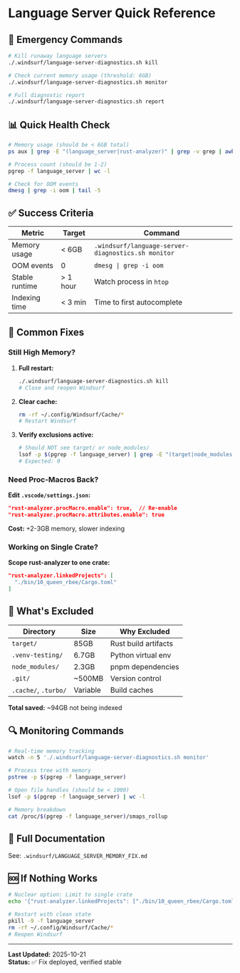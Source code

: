 # Language Server Quick Reference

## 🚨 Emergency Commands

```bash
# Kill runaway language servers
./.windsurf/language-server-diagnostics.sh kill

# Check current memory usage (threshold: 6GB)
./.windsurf/language-server-diagnostics.sh monitor

# Full diagnostic report
./.windsurf/language-server-diagnostics.sh report
```

## 📊 Quick Health Check

```bash
# Memory usage (should be < 6GB total)
ps aux | grep -E "(language_server|rust-analyzer)" | grep -v grep | awk '{sum+=$6} END {print sum/1024 " MB"}'

# Process count (should be 1-2)
pgrep -f language_server | wc -l

# Check for OOM events
dmesg | grep -i oom | tail -5
```

## ✅ Success Criteria

| Metric | Target | Command |
|--------|--------|---------|
| Memory usage | < 6GB | `.windsurf/language-server-diagnostics.sh monitor` |
| OOM events | 0 | `dmesg \| grep -i oom` |
| Stable runtime | > 1 hour | Watch process in `htop` |
| Indexing time | < 3 min | Time to first autocomplete |

## 🔧 Common Fixes

### Still High Memory?

1. **Full restart:**
   ```bash
   ./.windsurf/language-server-diagnostics.sh kill
   # Close and reopen Windsurf
   ```

2. **Clear cache:**
   ```bash
   rm -rf ~/.config/Windsurf/Cache/*
   # Restart Windsurf
   ```

3. **Verify exclusions active:**
   ```bash
   # Should NOT see target/ or node_modules/
   lsof -p $(pgrep -f language_server) | grep -E "(target|node_modules)" | wc -l
   # Expected: 0
   ```

### Need Proc-Macros Back?

**Edit `.vscode/settings.json`:**
```json
"rust-analyzer.procMacro.enable": true,  // Re-enable
"rust-analyzer.procMacro.attributes.enable": true
```

**Cost:** +2-3GB memory, slower indexing

### Working on Single Crate?

**Scope rust-analyzer to one crate:**
```json
"rust-analyzer.linkedProjects": [
  "./bin/10_queen_rbee/Cargo.toml"
]
```

## 📁 What's Excluded

| Directory | Size | Why Excluded |
|-----------|------|--------------|
| `target/` | 85GB | Rust build artifacts |
| `.venv-testing/` | 6.7GB | Python virtual env |
| `node_modules/` | 2.3GB | pnpm dependencies |
| `.git/` | ~500MB | Version control |
| `.cache/`, `.turbo/` | Variable | Build caches |

**Total saved:** ~94GB not being indexed

## 🔍 Monitoring Commands

```bash
# Real-time memory tracking
watch -n 5 './.windsurf/language-server-diagnostics.sh monitor'

# Process tree with memory
pstree -p $(pgrep -f language_server)

# Open file handles (should be < 1000)
lsof -p $(pgrep -f language_server) | wc -l

# Memory breakdown
cat /proc/$(pgrep -f language_server)/smaps_rollup
```

## 📖 Full Documentation

See: `.windsurf/LANGUAGE_SERVER_MEMORY_FIX.md`

## 🆘 If Nothing Works

```bash
# Nuclear option: Limit to single crate
echo '{"rust-analyzer.linkedProjects": ["./bin/10_queen_rbee/Cargo.toml"]}' > .vscode/settings.local.json

# Restart with clean state
pkill -9 -f language_server
rm -rf ~/.config/Windsurf/Cache/*
# Reopen Windsurf
```

---

**Last Updated:** 2025-10-21  
**Status:** ✅ Fix deployed, verified stable
